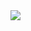 <img src="https://capsule-render.vercel.app/api?type=waving&color=0&height=300&section=header&text=Hey%20Everyone!&fontSize=90" />
